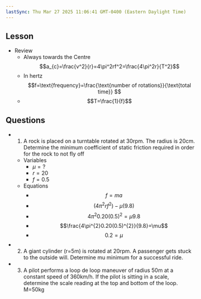 ```yaml
---
lastSync: Thu Mar 27 2025 11:06:41 GMT-0400 (Eastern Daylight Time)
---
```

## Lesson
- Review
	- Always towards the Centre $$a_{c}=\frac{v^2}{r}=4\pi^2rf^2=\frac{4\pi^2r}{T^2}$$
	- In hertz$$f=\text{frequency}=\frac{\text{number of rotations}}{\text{total time}} $$
	- $$T=\frac{1}{f}$$
## Questions
- 1. A rock is placed on a turntable rotated at 30rpm. The radius is 20cm. Determine the minimum coefficient of static friction required in order for the rock to not fly off
	- Variables
		- $\mu = ?$
		- $r = 20$
		- $f=0.5$
	- Equations
		- $$f=ma$$
		- $$\left( 4\pi^2rf^2 \right)-\mu(9.8)$$
		- $${4\pi^{2}0.20(0.5)^{2}}=\mu 9.8$$
		- $$\frac{4\pi^{2}0.20(0.5)^{2}}{9.8}=\mu$$
		- $$0.2=\mu$$
- 2. A giant cylinder (r=5m) is rotated at 20rpm. A passenger gets stuck to the outside will. Determine mu minimum for a successful ride. 
- 3. A pilot performs a loop de loop maneuver of radius 50m at a constant speed of 360km/h. If the pilot is sitting in a scale, determine the scale reading at the top and bottom of the loop. M=50kg